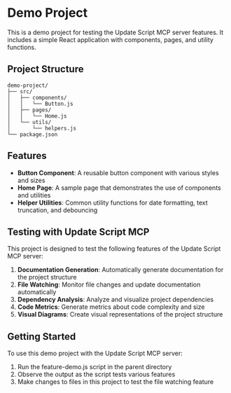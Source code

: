 # Demo Project

This is a demo project for testing the Update Script MCP server features. It includes a simple React application with components, pages, and utility functions.

## Project Structure

```
demo-project/
├── src/
│   ├── components/
│   │   └── Button.js
│   ├── pages/
│   │   └── Home.js
│   └── utils/
│       └── helpers.js
└── package.json
```

## Features

- **Button Component**: A reusable button component with various styles and sizes
- **Home Page**: A sample page that demonstrates the use of components and utilities
- **Helper Utilities**: Common utility functions for date formatting, text truncation, and debouncing

## Testing with Update Script MCP

This project is designed to test the following features of the Update Script MCP server:

1. **Documentation Generation**: Automatically generate documentation for the project structure
2. **File Watching**: Monitor file changes and update documentation automatically
3. **Dependency Analysis**: Analyze and visualize project dependencies
4. **Code Metrics**: Generate metrics about code complexity and size
5. **Visual Diagrams**: Create visual representations of the project structure

## Getting Started

To use this demo project with the Update Script MCP server:

1. Run the feature-demo.js script in the parent directory
2. Observe the output as the script tests various features
3. Make changes to files in this project to test the file watching feature 